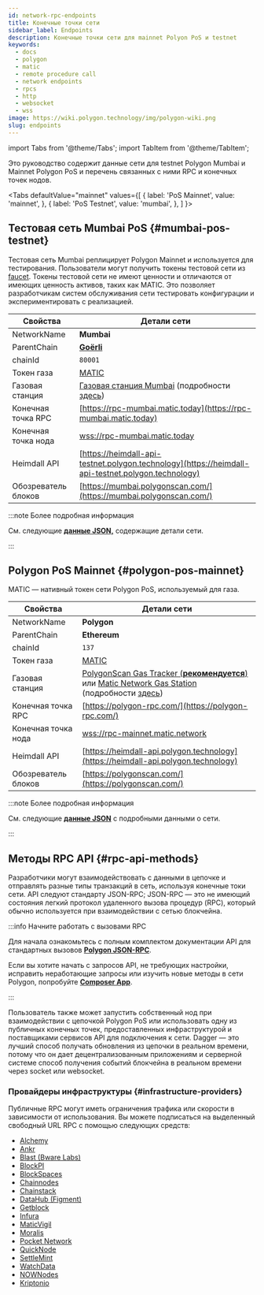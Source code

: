 ```yaml
---
id: network-rpc-endpoints
title: Конечные точки сети
sidebar_label: Endpoints
description: Конечные точки сети для mainnet Polyon PoS и testnet
keywords:
  - docs
  - polygon
  - matic
  - remote procedure call
  - network endpoints
  - rpcs
  - http
  - websocket
  - wss
image: https://wiki.polygon.technology/img/polygon-wiki.png
slug: endpoints
---
```

import Tabs from '@theme/Tabs';
import TabItem from '@theme/TabItem';

Это руководство содержит данные сети для testnet Polygon Mumbai и Mainnet Polygon PoS и перечень связанных с ними RPC и конечных точек нодов.

<Tabs
defaultValue="mainnet"
values={[
{ label: 'PoS Mainnet', value: 'mainnet', },
{ label: 'PoS Testnet', value: 'mumbai', },
]
}>
<TabItem value="mumbai">

## Тестовая сеть Mumbai PoS {#mumbai-pos-testnet}

Тестовая сеть Mumbai реплицирует Polygon Mainnet и используется для тестирования. Пользователи могут получить
токены тестовой сети из [faucet](https://faucet.polygon.technology/).
Токены тестовой сети не имеют ценности и отличаются от имеющих ценность активов, таких как MATIC.
Это позволяет разработчикам систем обслуживания сети тестировать конфигурации и экспериментировать с реализацией.

| Свойства | Детали сети |
| ---------------------------------- | ---------------------------------------------------------------- |
| NetworkName | **Mumbai** |
| ParentChain | **[Goërli](https://goerli.net/)** |
| chainId | `80001` |
| Токен газа | [MATIC](gas-token) |
| Газовая станция | [Газовая станция Mumbai](https://gasstation-mumbai.matic.today/v2) (подробности [здесь](https://docs.polygon.technology/docs/develop/tools/polygon-gas-station/)) |
| Конечная точка RPC | [https://rpc-mumbai.matic.today](https://rpc-mumbai.matic.today) |
| Конечная точка нода | [wss://rpc-mumbai.matic.today](wss://rpc-mumbai.matic.today) |
| Heimdall API | [https://heimdall-api-testnet.polygon.technology](https://heimdall-api-testnet.polygon.technology) |
| Обозреватель блоков | [https://mumbai.polygonscan.com/](https://mumbai.polygonscan.com/) |

:::note Более подробная информация

См. следующие [**данные JSON,**](https://static.matic.network/network/testnet/mumbai/index.json) содержащие
детали сети.

:::

</TabItem>
<TabItem value="mainnet">

## Polygon PoS Mainnet {#polygon-pos-mainnet}

MATIC — нативный токен сети Polygon PoS, используемый для газа.

| Свойства | Детали сети |
| ---------------------------------- | ---------------------------------------------------------------- |
| NetworkName | **Polygon** |
| ParentChain | **Ethereum** |
| chainId | `137` |
| Токен газа | [MATIC](gas-token) |
| Газовая станция | [PolygonScan Gas Tracker (**рекомендуется**)](https://polygonscan.com/gastracker) или [Matic Network Gas Station](https://gasstation-mainnet.matic.network/v2) (подробности [здесь](https://docs.polygon.technology/docs/develop/tools/polygon-gas-station/)) |
| Конечная точка RPC | [https://polygon-rpc.com/](https://polygon-rpc.com/) |
| Конечная точка нода | [wss://rpc-mainnet.matic.network](wss://rpc-mainnet.matic.network) |
| Heimdall API | [https://heimdall-api.polygon.technology](https://heimdall-api.polygon.technology) |
| Обозреватель блоков | [https://polygonscan.com/](https://polygonscan.com/) |

:::note Более подробная информация

См. следующие [**данные JSON**](https://github.com/maticnetwork/static/blob/master/network/mainnet/v1/index.json)
с подробными данными о сети.

:::

</TabItem>
</Tabs>

## Методы RPC API {#rpc-api-methods}

Разработчики могут взаимодействовать с данными в цепочке и отправлять разные типы транзакций в сеть, используя конечные токи сети. API следуют стандарту JSON-RPC;
JSON-RPC — это не имеющий состояния легкий протокол удаленного вызова процедур (RPC), который
обычно используется при взаимодействии с сетью блокчейна.

:::info Начните работать с вызовами RPC

Для начала ознакомьтесь с полным комплектом документации API для стандартных вызовов
[**Polygon JSON-RPC**](https://edge-docs.polygon.technology/docs/get-started/json-rpc-commands/).

Если вы хотите начать с запросов API, не требующих настройки, исправить неработающие запросы или
изучить новые методы в сети Polygon, попробуйте [**Composer App**](https://composer.alchemyapi.io?composer_state=%7B%22chain%22%3A2%2C%22network%22%3A401%2C%22methodName%22%3A%22eth_getBlockByNumber%22%2C%22paramValues%22%3A%5B%22latest%22%2Cfalse%5D%7D).

:::

Пользователь также может запустить собственный нод при взаимодействии с цепочкой Polygon PoS или использовать
одну из публичных конечных точек, предоставленных инфраструктурой и поставщиками сервисов API для подключения к сети. Dagger — это лучший способ получать обновления из цепочки в реальном времени, потому что он дает
децентрализованным приложениям и серверной системе способ получения событий блокчейна в реальном времени через socket или websocket.

### Провайдеры инфраструктуры {#infrastructure-providers}

Публичные RPC могут иметь ограничения трафика или скорости в зависимости от использования.
Вы можете подписаться на выделенный свободный URL RPC с помощью следующих средств:

* [Alchemy](https://www.alchemy.com/)
* [Ankr](https://www.ankr.com/)
* [Blast (Bware Labs)](https://blastapi.io/)
* [BlockPI](https://blockpi.io/)
* [BlockSpaces](https://www.blockspaces.com/web3-infrastructure)
* [Chainnodes](https://www.chainnodes.org/)
* [Chainstack](https://chainstack.com/build-better-with-polygon/)
* [DataHub (Figment)](https://datahub.figment.io)
* [Getblock](https://getblock.io/en/)
* [Infura](https://infura.io)
* [MaticVigil](https://rpc.maticvigil.com/)
* [Moralis](https://moralis.io)
* [Pocket Network](https://www.portal.pokt.network/)
* [QuickNode](https://www.quicknode.com/chains/matic)
* [SettleMint](https://docs.settlemint.com/docs/polygon-connect-to-a-node)
* [WatchData](https://docs.watchdata.io/blockchain-apis/polygon-api)
* [NOWNodes](https://nownodes.io/nodes/polygon-matic)
* [Kriptonio](https://kriptonio.com/)